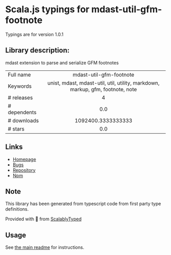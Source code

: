 
# Scala.js typings for mdast-util-gfm-footnote

Typings are for version 1.0.1

## Library description:
mdast extension to parse and serialize GFM footnotes

|                    |                 |
| ------------------ | :-------------: |
| Full name          | mdast-util-gfm-footnote |
| Keywords           | unist, mdast, mdast-util, util, utility, markdown, markup, gfm, footnote, note |
| # releases         | 4 |
| # dependents       | 0.0 |
| # downloads        | 1092400.3333333333 |
| # stars            | 0.0 |

## Links
- [Homepage](https://github.com/syntax-tree/mdast-util-gfm-footnote#readme)
- [Bugs](https://github.com/syntax-tree/mdast-util-gfm-footnote/issues)
- [Repository](https://github.com/syntax-tree/mdast-util-gfm-footnote)
- [Npm](https://www.npmjs.com/package/mdast-util-gfm-footnote)
    


## Note
This library has been generated from typescript code from first party type definitions.

Provided with :purple_heart: from [ScalablyTyped](https://github.com/oyvindberg/ScalablyTyped)

## Usage
See [the main readme](../../readme.md) for instructions.


